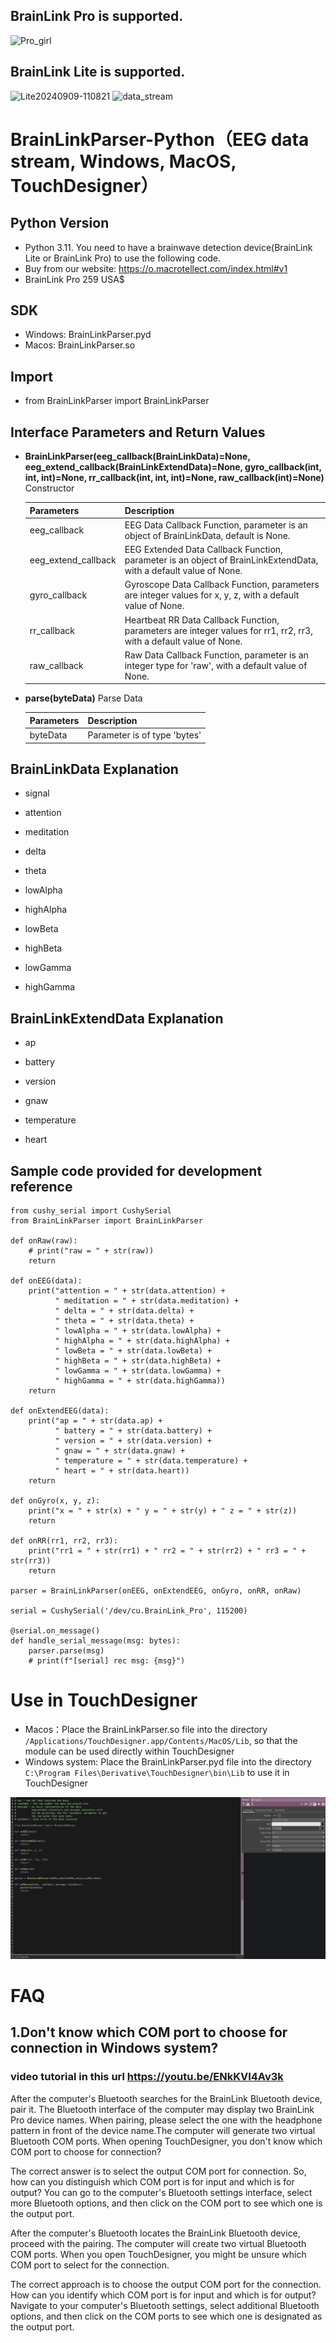 ## BrainLink Pro is supported.
![Pro_girl](https://github.com/user-attachments/assets/5d5a1047-63f5-4135-87d2-fa34a8e66f19)
## BrainLink Lite is supported.
![Lite20240909-110821](https://github.com/user-attachments/assets/1770eaf6-7683-4ada-b8ea-bc322457f6df)
![data_stream](https://github.com/user-attachments/assets/7479371b-65a9-4000-9aa0-31282bdc5934)
# BrainLinkParser-Python（EEG data stream, Windows, MacOS, TouchDesigner）

## Python Version

- Python 3.11. You need to have a brainwave detection device(BrainLink Lite or BrainLink Pro) to use the following code.
- Buy from our website: https://o.macrotellect.com/index.html#v1
- BrainLink Pro 259 USA$

## SDK

- Windows: BrainLinkParser.pyd
- Macos: BrainLinkParser.so

## Import

- from BrainLinkParser import BrainLinkParser

## Interface Parameters and Return Values

- **BrainLinkParser(eeg_callback(BrainLinkData)=None, eeg_extend_callback(BrainLinkExtendData)=None, gyro_callback(int, int, int)=None, rr_callback(int, int, int)=None, raw_callback(int)=None)** Constructor

    | Parameters     | Description     |
    | ------- | ------- |
    | eeg_callback   | EEG Data Callback Function, parameter is an object of BrainLinkData, default is None. |
    | eeg_extend_callback   | EEG Extended Data Callback Function, parameter is an object of BrainLinkExtendData, with a default value of None. |
    | gyro_callback   | Gyroscope Data Callback Function, parameters are integer values for x, y, z, with a default value of None. |
    | rr_callback   | Heartbeat RR Data Callback Function, parameters are integer values for rr1, rr2, rr3, with a default value of None. |
    | raw_callback   | Raw Data Callback Function, parameter is an integer type for 'raw', with a default value of None. |

- **parse(byteData)** Parse Data

    | Parameters     | Description     |
    | ------- | ------- |
    | byteData   | Parameter is of type 'bytes' |

## BrainLinkData Explanation

- signal

- attention

- meditation

- delta

- theta

- lowAlpha

- highAlpha

- lowBeta

- highBeta

- lowGamma

- highGamma

## BrainLinkExtendData Explanation

- ap

- battery

- version

- gnaw

- temperature

- heart

## Sample code provided for development reference

```
from cushy_serial import CushySerial
from BrainLinkParser import BrainLinkParser

def onRaw(raw):
    # print("raw = " + str(raw))
    return

def onEEG(data):
    print("attention = " + str(data.attention) +
          " meditation = " + str(data.meditation) +
          " delta = " + str(data.delta) +
          " theta = " + str(data.theta) +
          " lowAlpha = " + str(data.lowAlpha) +
          " highAlpha = " + str(data.highAlpha) +
          " lowBeta = " + str(data.lowBeta) +
          " highBeta = " + str(data.highBeta) +
          " lowGamma = " + str(data.lowGamma) +
          " highGamma = " + str(data.highGamma))
    return

def onExtendEEG(data):
    print("ap = " + str(data.ap) +
          " battery = " + str(data.battery) +
          " version = " + str(data.version) +
          " gnaw = " + str(data.gnaw) +
          " temperature = " + str(data.temperature) +
          " heart = " + str(data.heart))
    return

def onGyro(x, y, z):
    print("x = " + str(x) + " y = " + str(y) + " z = " + str(z))
    return

def onRR(rr1, rr2, rr3):
    print("rr1 = " + str(rr1) + " rr2 = " + str(rr2) + " rr3 = " + str(rr3))
    return

parser = BrainLinkParser(onEEG, onExtendEEG, onGyro, onRR, onRaw)

serial = CushySerial('/dev/cu.BrainLink_Pro', 115200)

@serial.on_message()
def handle_serial_message(msg: bytes):
    parser.parse(msg)
    # print(f"[serial] rec msg: {msg}")
```


# Use in TouchDesigner

- Macos：Place the BrainLinkParser.so file into the directory `/Applications/TouchDesigner.app/Contents/MacOS/Lib`, so that the module can be used directly within TouchDesigner
- Windows system: Place the BrainLinkParser.pyd file into the directory `C:\Program Files\Derivative\TouchDesigner\bin\Lib` to use it in TouchDesigner

![TD](https://github.com/Macrotellect/BrainLinkParser-Python/blob/main/TD.png)

# FAQ

## 1.Don't know which COM port to choose for connection in Windows system?

### video tutorial in this url https://youtu.be/ENkKVI4Av3k
After the computer's Bluetooth searches for the BrainLink Bluetooth device, pair it. The Bluetooth interface of the computer may display two BrainLink Pro device names. When pairing, please select the one with the headphone pattern in front of the device name.The computer will generate two virtual Bluetooth COM ports. When opening TouchDesigner, you don't know which COM port to choose for connection?

The correct answer is to select the output COM port for connection. So, how can you distinguish which COM port is for input and which is for output? You can go to the computer's Bluetooth settings interface, select more Bluetooth options, and then click on the COM port to see which one is the output port.

After the computer's Bluetooth locates the BrainLink Bluetooth device, proceed with the pairing. The computer will create two virtual Bluetooth COM ports. When you open TouchDesigner, you might be unsure which COM port to select for the connection.

The correct approach is to choose the output COM port for the connection. How can you identify which COM port is for input and which is for output? Navigate to your computer's Bluetooth settings, select additional Bluetooth options, and then click on the COM ports to see which one is designated as the output port.
